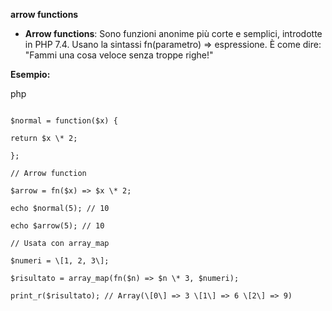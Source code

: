 **arrow functions**

- **Arrow functions**: Sono funzioni anonime più corte e semplici, introdotte in PHP 7.4. Usano la sintassi fn(parametro) => espressione. È come dire: "Fammi una cosa veloce senza troppe righe!"

**Esempio:**

php

```// Funzione normale

$normal = function($x) {

return $x \* 2;

};

// Arrow function

$arrow = fn($x) => $x \* 2;

echo $normal(5); // 10

echo $arrow(5); // 10

// Usata con array_map

$numeri = \[1, 2, 3\];

$risultato = array_map(fn($n) => $n \* 3, $numeri);

print_r($risultato); // Array(\[0\] => 3 \[1\] => 6 \[2\] => 9)
```
